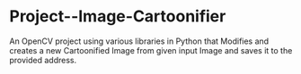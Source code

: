 # Project--Image-Cartoonifier
An OpenCV project using various libraries in Python that Modifies and creates a new Cartoonified Image from given input Image and saves it to the provided address.
